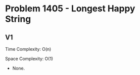 # Problem 1405 - Longest Happy String

## V1

Time Complexity: O(n)

Space Complexity: O(1)

- None.
